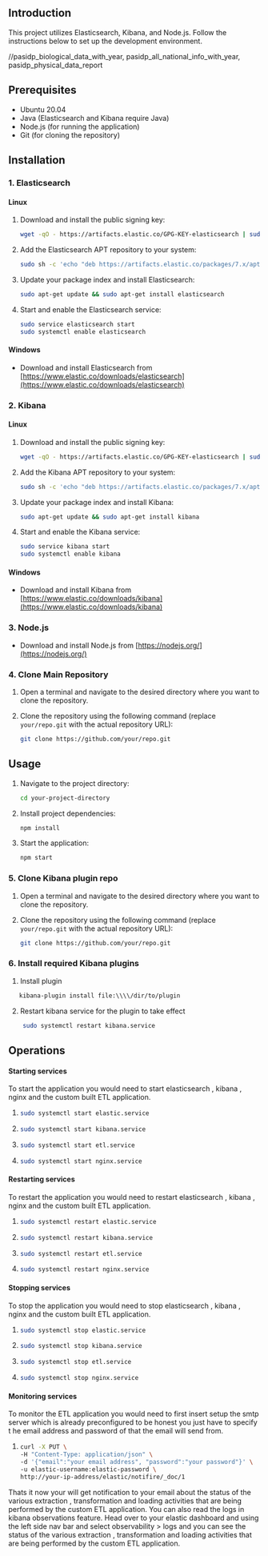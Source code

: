 ## Introduction

This project utilizes Elasticsearch, Kibana, and Node.js. Follow the instructions below to set up the development environment.

//pasidp_biological_data_with_year, pasidp_all_national_info_with_year, pasidp_physical_data_report

## Prerequisites

- Ubuntu 20.04
- Java (Elasticsearch and Kibana require Java)
- Node.js (for running the application)
- Git (for cloning the repository)

## Installation

### 1. Elasticsearch

#### Linux

1. Download and install the public signing key:

   ```bash
   wget -qO - https://artifacts.elastic.co/GPG-KEY-elasticsearch | sudo apt-key add -
   ```

2. Add the Elasticsearch APT repository to your system:

   ```bash
   sudo sh -c 'echo "deb https://artifacts.elastic.co/packages/7.x/apt stable main" > /etc/apt/sources.list.d/elastic-7.x.list'
   ```

3. Update your package index and install Elasticsearch:

   ```bash
   sudo apt-get update && sudo apt-get install elasticsearch
   ```

4. Start and enable the Elasticsearch service:
   ```bash
   sudo service elasticsearch start
   sudo systemctl enable elasticsearch
   ```

#### Windows

- Download and install Elasticsearch from [https://www.elastic.co/downloads/elasticsearch](https://www.elastic.co/downloads/elasticsearch)

### 2. Kibana

#### Linux

1. Download and install the public signing key:

   ```bash
   wget -qO - https://artifacts.elastic.co/GPG-KEY-elasticsearch | sudo apt-key add -
   ```

2. Add the Kibana APT repository to your system:

   ```bash
   sudo sh -c 'echo "deb https://artifacts.elastic.co/packages/7.x/apt stable main" > /etc/apt/sources.list.d/elastic-7.x.list'
   ```

3. Update your package index and install Kibana:

   ```bash
   sudo apt-get update && sudo apt-get install kibana
   ```

4. Start and enable the Kibana service:
   ```bash
   sudo service kibana start
   sudo systemctl enable kibana
   ```

#### Windows

- Download and install Kibana from [https://www.elastic.co/downloads/kibana](https://www.elastic.co/downloads/kibana)

### 3. Node.js

- Download and install Node.js from [https://nodejs.org/](https://nodejs.org/)

### 4. Clone Main Repository

1. Open a terminal and navigate to the desired directory where you want to clone the repository.

2. Clone the repository using the following command (replace `your/repo.git` with the actual repository URL):
   ```bash
   git clone https://github.com/your/repo.git
   ```

## Usage

1. Navigate to the project directory:

   ```bash
   cd your-project-directory
   ```

2. Install project dependencies:

   ```bash
   npm install
   ```

3. Start the application:
   ```bash
   npm start
   ```

### 5. Clone Kibana plugin repo

1. Open a terminal and navigate to the desired directory where you want to clone the repository.

2. Clone the repository using the following command (replace `your/repo.git` with the actual repository URL):
   ```bash
   git clone https://github.com/your/repo.git
   ```

### 6. Install required Kibana plugins

1. Install plugin

```bash
   kibana-plugin install file:\\\\/dir/to/plugin
```

2. Restart kibana service for the plugin to take effect

```bash
    sudo systemctl restart kibana.service
```

## Operations

#### Starting services

To start the application you would need to start elasticsearch , kibana , nginx and the custom built ETL application.

1.  ```bash
    sudo systemctl start elastic.service

    ```

2.  ```bash
    sudo systemctl start kibana.service

    ```

3.  ```bash
    sudo systemctl start etl.service
    ```
4.  ```bash
    sudo systemctl start nginx.service
    ```

#### Restarting services

To restart the application you would need to restart elasticsearch , kibana , nginx and the custom built ETL application.

1.  ```bash
    sudo systemctl restart elastic.service

    ```

2.  ```bash
    sudo systemctl restart kibana.service

    ```

3.  ```bash
    sudo systemctl restart etl.service
    ```
4.  ```bash
    sudo systemctl restart nginx.service
    ```

#### Stopping services

To stop the application you would need to stop elasticsearch , kibana , nginx and the custom built ETL application.

1.  ```bash
    sudo systemctl stop elastic.service

    ```

2.  ```bash
    sudo systemctl stop kibana.service

    ```

3.  ```bash
    sudo systemctl stop etl.service
    ```
4.  ```bash
    sudo systemctl stop nginx.service
    ```

#### Monitoring services

To monitor the ETL application you would need to first insert setup the smtp server which is already preconfigured to be honest you just have to specify t he email address and password of that the email will send from.

1.  ```bash
    curl -X PUT \
    -H "Content-Type: application/json" \
    -d '{"email":"your email address", "password":"your password"}' \
    -u elastic-username:elastic-password \
    http://your-ip-address/elastic/notifire/_doc/1


    ```

Thats it now your will get notification to your email about the status of the various extraction , transformation and loading activities that are being performed by the custom ETL application. You can also read the logs in kibana observations feature. Head over to your elastic dashboard and using the left side nav bar and select observability > logs and you can see the status of the various extraction , transformation and loading activities that are being performed by the custom ETL application.
